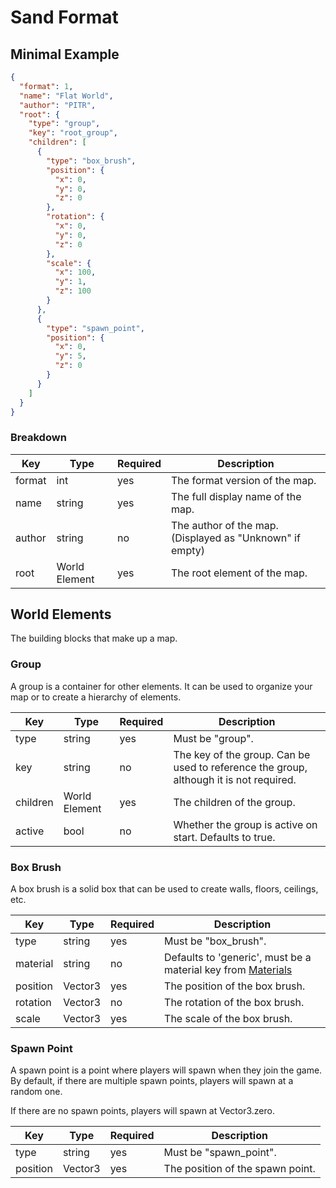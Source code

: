 # Sand Format

## Minimal Example

```json
{
  "format": 1,
  "name": "Flat World",
  "author": "PITR",
  "root": {
    "type": "group",
    "key": "root_group",
    "children": [
      {
        "type": "box_brush",
        "position": {
          "x": 0,
          "y": 0,
          "z": 0
        },
        "rotation": {
          "x": 0,
          "y": 0,
          "z": 0
        },
        "scale": {
          "x": 100,
          "y": 1,
          "z": 100
        }
      },
      {
        "type": "spawn_point",
        "position": {
          "x": 0,
          "y": 5,
          "z": 0
        }
      }
    ]
  }
}
```

### Breakdown

<!-- table -->

| Key    | Type          | Required | Description                                              |
| ------ | ------------- | -------- | -------------------------------------------------------- |
| format | int           | yes      | The format version of the map.                           |
| name   | string        | yes      | The full display name of the map.                        |
| author | string        | no       | The author of the map. (Displayed as "Unknown" if empty) |
| root   | World Element | yes      | The root element of the map.                             |

## World Elements

The building blocks that make up a map.

### Group

A group is a container for other elements. It can be used to organize your map or to create a hierarchy of elements.

<!-- table -->

| Key      | Type          | Required | Description                                                                            |
| -------- | ------------- | -------- | -------------------------------------------------------------------------------------- |
| type     | string        | yes      | Must be "group".                                                                       |
| key      | string        | no       | The key of the group. Can be used to reference the group, although it is not required. |
| children | World Element | yes      | The children of the group.                                                             |
| active   | bool          | no       | Whether the group is active on start. Defaults to true.                                |

### Box Brush

A box brush is a solid box that can be used to create walls, floors, ceilings, etc.

<!-- table -->

| Key      | Type    | Required | Description                                                                            |
| -------- | ------- | -------- | -------------------------------------------------------------------------------------- |
| type     | string  | yes      | Must be "box_brush".                                                                   |
| material | string  | no       | Defaults to 'generic', must be a material key from [Materials](../resources/materials) |
| position | Vector3 | yes      | The position of the box brush.                                                         |
| rotation | Vector3 | no       | The rotation of the box brush.                                                         |
| scale    | Vector3 | yes      | The scale of the box brush.                                                            |

### Spawn Point

A spawn point is a point where players will spawn when they join the game.
By default, if there are multiple spawn points, players will spawn at a random one.

If there are no spawn points, players will spawn at Vector3.zero.

<!-- table -->

| Key      | Type    | Required | Description                      |
| -------- | ------- | -------- | -------------------------------- |
| type     | string  | yes      | Must be "spawn_point".           |
| position | Vector3 | yes      | The position of the spawn point. |
